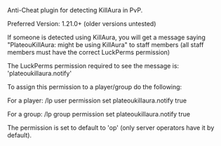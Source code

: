 Anti-Cheat plugin for detecting KillAura in PvP.

Preferred Version: 1.21.0+ (older versions untested)

If someone is detected using KillAura, you will get a message saying "PlateouKillAura: <user> might be using KillAura" to staff members (all staff members must have the correct LuckPerms permission)

The LuckPerms permission required to see the message is:
'plateoukillaura.notify'

To assign this permission to a player/group do the following:

  For a player:
    /lp user <username> permission set plateoukillaura.notify true

  For a group:
    /lp group <groupname> permission set plateoukillaura.notify true

The permission is set to default to 'op' (only server operators have it by default).
